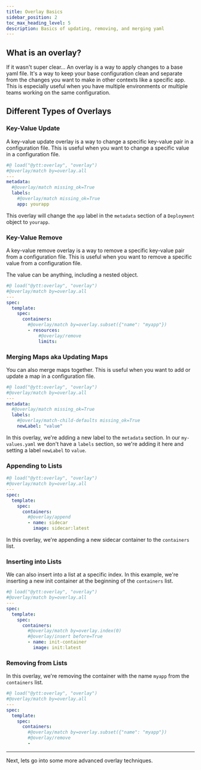 ```yaml
---
title: Overlay Basics
sidebar_position: 2
toc_max_heading_level: 5
description: Basics of updating, removing, and merging yaml
---
```


## What is an overlay?

If it wasn't super clear... An overlay is a way to apply changes to a base yaml file. It's a way to keep your base configuration clean and separate from the changes you want to make in other contexts like a specific app. This is especially useful when you have multiple environments or multiple teams working on the same configuration.

## Different Types of Overlays

### Key-Value Update

A key-value update overlay is a way to change a specific key-value pair in a configuration file. This is useful when you want to change a specific value in a configuration file.

```yaml
#@ load("@ytt:overlay", "overlay")
#@overlay/match by=overlay.all
---
metadata:
  #@overlay/match missing_ok=True
  labels:
    #@overlay/match missing_ok=True
    app: yourapp
```

This overlay will change the `app` label in the `metadata` section of a `Deployment` object to `yourapp`.

### Key-Value Remove

A key-value remove overlay is a way to remove a specific key-value pair from a configuration file. This is useful when you want to remove a specific value from a configuration file.

The value can be anything, including a nested object.

```yaml
#@ load("@ytt:overlay", "overlay")
#@overlay/match by=overlay.all
---
spec:
  template:
    spec:
      containers:
        #@overlay/match by=overlay.subset({"name": "myapp"})
        - resources:
            #@overlay/remove
            limits:
```

### Merging Maps aka Updating Maps

You can also merge maps together. This is useful when you want to add or update a map in a configuration file.

```yaml title="merge_maps.yaml"
#@ load("@ytt:overlay", "overlay")
#@overlay/match by=overlay.all
---
metadata:
  #@overlay/match missing_ok=True
  labels:
    #@overlay/match-child-defaults missing_ok=True
    newLabel: "value"
```

In this overlay, we're adding a new label to the `metadata` section. In our `my-values.yaml` we don't have a `labels` section, so we're adding it here and setting a label `newLabel` to `value`.

### Appending to Lists

```yaml title="append_to_list.yaml"
#@ load("@ytt:overlay", "overlay")
#@overlay/match by=overlay.all
---
spec:
  template:
    spec:
      containers:
        #@overlay/append
        - name: sidecar
          image: sidecar:latest
```

In this overlay, we're appending a new sidecar container to the `containers` list.

### Inserting into Lists

We can also insert into a list at a specific index. In this example, we're inserting a new init container at the beginning of the `containers` list.

```yaml title="insert_into_list.yaml"
#@ load("@ytt:overlay", "overlay")
#@overlay/match by=overlay.all
---
spec:
  template:
    spec:
      containers:
        #@overlay/match by=overlay.index(0)
        #@overlay/insert before=True
        - name: init-container
          image: init:latest
```

### Removing from Lists

In this overlay, we're removing the container with the name `myapp` from the `containers` list.

```yaml title="remove_from_list.yaml"
#@ load("@ytt:overlay", "overlay")
#@overlay/match by=overlay.all
---
spec:
  template:
    spec:
      containers:
        #@overlay/match by=overlay.subset({"name": "myapp"})
        #@overlay/remove
        -
```

---

Next, lets go into some more advanced overlay techniques.
